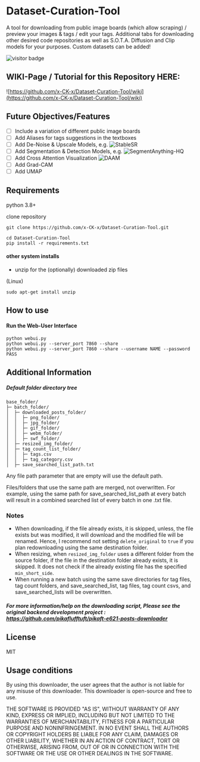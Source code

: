 # Dataset-Curation-Tool

A tool for downloading from public image boards (which allow scraping) / preview your images & tags / edit your tags. Additional tabs for downloading other desired code repositories as well as S.O.T.A. Diffusion and Clip models for your purposes. Custom datasets can be added!

![visitor badge](https://visitor-badge.glitch.me/badge?page_id=x-CK-x.Dataset-Curation-Tool)

## WIKI-Page / Tutorial for this Repository HERE:

![https://github.com/x-CK-x/Dataset-Curation-Tool/wiki](https://github.com/x-CK-x/Dataset-Curation-Tool/wiki)

## Future Objectives/Features

- [ ] Include a variation of different public image boards
- [ ] Add Aliases for tags suggestions in the textboxes
- [ ] Add De-Noise & Upscale Models, e.g. ![StableSR](https://github.com/IceClear/StableSR)
- [ ] Add Segmentation & Detection Models, e.g. ![SegmentAnything-HQ](https://github.com/continue-revolution/sd-webui-segment-anything)
- [ ] Add Cross Attention Visualization ![DAAM](https://github.com/castorini/daam)
- [ ] Add Grad-CAM
- [ ] Add UMAP

## Requirements
python 3.8+

clone repository
```
git clone https://github.com/x-CK-x/Dataset-Curation-Tool.git
```
```
cd Dataset-Curation-Tool
pip install -r requirements.txt
```

#### other system installs
- unzip for the (optionally) downloaded zip files

(Linux)
```
sudo apt-get install unzip
```

## How to use

#### Run the Web-User Interface
```
python webui.py
python webui.py --server_port 7860 --share
python webui.py --server_port 7860 --share --username NAME --password PASS
```

## Additional Information

##### Default folder directory tree
```
base_folder/
├─ batch_folder/
│  ├─ downloaded_posts_folder/
│  │  ├─ png_folder/
│  │  ├─ jpg_folder/
│  │  ├─ gif_folder/
│  │  ├─ webm_folder/
│  │  ├─ swf_folder/
│  ├─ resized_img_folder/
│  ├─ tag_count_list_folder/
│  │  ├─ tags.csv
│  │  ├─ tag_category.csv
│  ├─ save_searched_list_path.txt
```
Any file path parameter that are empty will use the default path.

Files/folders that use the same path are merged, not overwritten. For example, using the same path for save_searched_list_path at every batch will result in a combined searched list of every batch in one .txt file.

### Notes
* When downloading, if the file already exists, it is skipped, unless, the file exists but was modified, it will download and the modified file will be renamed. Hence, I recommend not setting `delete_original` to `true` if you plan redownloading using the same destination folder.
* When resizing, when `resized_img_folder` uses a different folder from the source folder, if the file in the destination folder already exists, it is skipped. It does not check if the already existing file has the specified `min_short_side`.
* When running a new batch using the same save directories for tag files, tag count folders, and save_searched_list, tag files, tag count csvs, and save_searched_lists will be overwritten.

##### For more information/help on the downloading script, Please see the original backend development project : https://github.com/pikaflufftuft/pikaft-e621-posts-downloader

## License

MIT

## Usage conditions
By using this downloader, the user agrees that the author is not liable for any misuse of this downloader. This downloader is open-source and free to use.

THE SOFTWARE IS PROVIDED "AS IS", WITHOUT WARRANTY OF ANY KIND, EXPRESS OR
IMPLIED, INCLUDING BUT NOT LIMITED TO THE WARRANTIES OF MERCHANTABILITY,
FITNESS FOR A PARTICULAR PURPOSE AND NONINFRINGEMENT. IN NO EVENT SHALL THE
AUTHORS OR COPYRIGHT HOLDERS BE LIABLE FOR ANY CLAIM, DAMAGES OR OTHER
LIABILITY, WHETHER IN AN ACTION OF CONTRACT, TORT OR OTHERWISE, ARISING FROM,
OUT OF OR IN CONNECTION WITH THE SOFTWARE OR THE USE OR OTHER DEALINGS IN THE
SOFTWARE.
